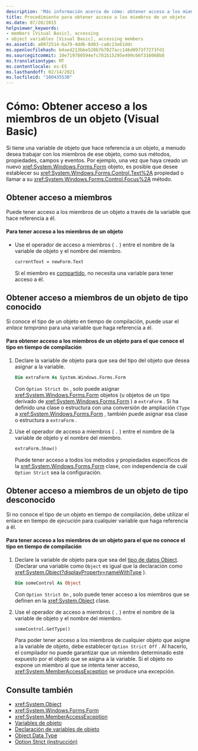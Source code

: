 ```yaml
---
description: 'Más información acerca de cómo: obtener acceso a los miembros de un objeto (Visual Basic)'
title: Procedimiento para obtener acceso a los miembros de un objeto
ms.date: 07/20/2015
helpviewer_keywords:
- members [Visual Basic], accessing
- object variables [Visual Basic], accessing members
ms.assetid: a0072514-6a79-4dd6-8d03-ca8c13e61ddc
ms.openlocfilehash: b4aed213bbe520b7b7027acc146d0973f7273fd1
ms.sourcegitcommit: 10e719780594efc781b15295e499c66f316068b8
ms.translationtype: MT
ms.contentlocale: es-ES
ms.lasthandoff: 02/14/2021
ms.locfileid: "100435530"
---
```

# <a name="how-to-access-members-of-an-object-visual-basic"></a>Cómo: Obtener acceso a los miembros de un objeto (Visual Basic)

Si tiene una variable de objeto que hace referencia a un objeto, a menudo desea trabajar con los miembros de ese objeto, como sus métodos, propiedades, campos y eventos. Por ejemplo, una vez que haya creado un nuevo <xref:System.Windows.Forms.Form> objeto, es posible que desee establecer su <xref:System.Windows.Forms.Control.Text%2A> propiedad o llamar a su <xref:System.Windows.Forms.Control.Focus%2A> método.

## <a name="accessing-members"></a>Obtener acceso a miembros

Puede tener acceso a los miembros de un objeto a través de la variable que hace referencia a él.

#### <a name="to-access-members-of-an-object"></a>Para tener acceso a los miembros de un objeto

- Use el operador de acceso a miembros ( `.` ) entre el nombre de la variable de objeto y el nombre del miembro.

    ```vb
    currentText = newForm.Text
    ```

    Si el miembro es [compartido](../../../language-reference/modifiers/shared.md), no necesita una variable para tener acceso a él.

## <a name="accessing-members-of-an-object-of-known-type"></a>Obtener acceso a miembros de un objeto de tipo conocido

Si conoce el tipo de un objeto en tiempo de compilación, puede usar el *enlace temprano* para una variable que haga referencia a él.

#### <a name="to-access-members-of-an-object-for-which-you-know-the-type-at-compile-time"></a>Para obtener acceso a los miembros de un objeto para el que conoce el tipo en tiempo de compilación

1. Declare la variable de objeto para que sea del tipo del objeto que desea asignar a la variable.

    ```vb
    Dim extraForm As System.Windows.Forms.Form
    ```

    Con `Option Strict On` , solo puede asignar <xref:System.Windows.Forms.Form> objetos (u objetos de un tipo derivado de <xref:System.Windows.Forms.Form> ) a `extraForm` . Si ha definido una clase o estructura con una conversión de ampliación `CType` a <xref:System.Windows.Forms.Form> , también puede asignar esa clase o estructura a `extraForm` .

2. Use el operador de acceso a miembros ( `.` ) entre el nombre de la variable de objeto y el nombre del miembro.

    ```vb
    extraForm.Show()
    ```

    Puede tener acceso a todos los métodos y propiedades específicos de la <xref:System.Windows.Forms.Form> clase, con independencia de cuál `Option Strict` sea la configuración.

## <a name="accessing-members-of-an-object-of-unknown-type"></a>Obtener acceso a miembros de un objeto de tipo desconocido

Si no conoce el tipo de un objeto en tiempo de compilación, debe utilizar el enlace en tiempo de *ejecución* para cualquier variable que haga referencia a él.

#### <a name="to-access-members-of-an-object-for-which-you-do-not-know-the-type-at-compile-time"></a>Para tener acceso a los miembros de un objeto para el que no conoce el tipo en tiempo de compilación

1. Declare la variable de objeto para que sea del [tipo de datos Object](../../../language-reference/data-types/object-data-type.md). (Declarar una variable como `Object` es igual que la declaración como <xref:System.Object?displayProperty=nameWithType> ).

    ```vb
    Dim someControl As Object
    ```

    Con `Option Strict On` , solo puede tener acceso a los miembros que se definen en la <xref:System.Object> clase.

2. Use el operador de acceso a miembros ( `.` ) entre el nombre de la variable de objeto y el nombre del miembro.

    ```vb
    someControl.GetType()
    ```

    Para poder tener acceso a los miembros de cualquier objeto que asigne a la variable de objeto, debe establecer `Option Strict Off` . Al hacerlo, el compilador no puede garantizar que un miembro determinado esté expuesto por el objeto que se asigna a la variable. Si el objeto no expone un miembro al que se intenta tener acceso, <xref:System.MemberAccessException> se produce una excepción.

## <a name="see-also"></a>Consulte también

- <xref:System.Object>
- <xref:System.Windows.Forms.Form>
- <xref:System.MemberAccessException>
- [Variables de objeto](object-variables.md)
- [Declaración de variables de objeto](object-variable-declaration.md)
- [Object Data Type](../../../language-reference/data-types/object-data-type.md)
- [Option Strict (instrucción)](../../../language-reference/statements/option-strict-statement.md)
